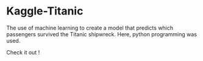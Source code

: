 # Kaggle-Titanic

The use of machine learning to create a model that predicts which passengers survived the Titanic shipwreck.
Here, python programming was used.

Check it out !
